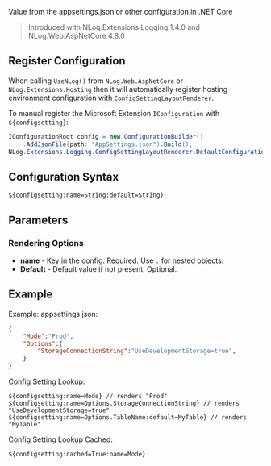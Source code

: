 Value from the appsettings.json or other configuration in .NET Core

> Introduced with NLog.Extensions.Logging 1.4.0 and NLog.Web.AspNetCore 4.8.0

## Register Configuration
When calling `UseNLog()` from `NLog.Web.AspNetCore` or `NLog.Extensions.Hosting` then it will automatically register hosting environment configuration with `ConfigSettingLayoutRenderer`.

To manual register the Microsoft Extension `IConfiguration` with `${configsetting}`:

```c#
IConfigurationRoot config = new ConfigurationBuilder()
    .AddJsonFile(path: "AppSettings.json").Build();
NLog.Extensions.Logging.ConfigSettingLayoutRenderer.DefaultConfiguration = config;
```

## Configuration Syntax
```
${configsetting:name=String:default=String}
```

## Parameters

### Rendering Options

* **name** - Key in the config. Required. Use `.` for nested objects.
* **Default** - Default value if not present. Optional.

## Example

Example: appsettings.json:

```json
{
    "Mode":"Prod",
    "Options":{
        "StorageConnectionString":"UseDevelopmentStorage=true",
    }
}
```


Config Setting Lookup:

```
${configsetting:name=Mode} // renders "Prod"
${configsetting:name=Options.StorageConnectionString} // renders "UseDevelopmentStorage=true"
${configsetting:name=Options.TableName:default=MyTable} // renders "MyTable"
```   

Config Setting Lookup Cached:

```
${configsetting:cached=True:name=Mode}
```